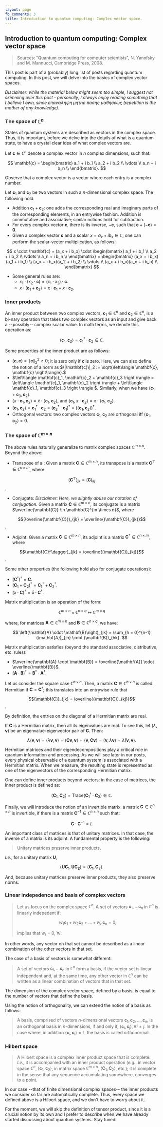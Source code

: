 ```yaml
---
layout: page
fb_comments: 3
title: Introduction to quantum computing: Complex vector space.
---
```


## Introduction to quantum computing: Complex vector space

> Sources: "Quantum computing for computer scientists", N. Yanofsky and M. Mannucci, Cambridge Press, 2008.


This post is part of a (probably) long list of posts regarding quantum computing. In this post, we will delve into the basics of complex vector spaces. 

*Disclaimer: while the material below might seem too simple, I suggest not skimming over this post - personally, I always enjoy reading something that I believe I own, since επαναληψη μητηρ πασης μαθησεως (repetition is the mother of any knowledge).*

### **The space of $\mathbb{C}^n$**

States of quantum systems are described as vectors in the complex space. Thus, it is important, before we delve into the details of what is a quantum state, to have a crystal clear idea of what complex vectors are.

Let $\mathbf{c} \in \mathbb{C}^n$ denote a complex vector in $n$ complex dimensions, such that:

$$
\mathbf{c} = 
\begin{bmatrix} 
a_1 + i b_1 \\
a_2 + i b_2 \\
\vdots \\
a_n + i b_n \\
\end{bmatrix}.
$$

Observe that a complex vector is a vector where each entry is a complex number.

Let $\mathbf{c}_1$ and $\mathbf{c}_2$ be two vectors in such a $n$-dimensional complex space. The following hold:

* Addition $\mathbf{c}_1 + \mathbf{c}_2$: one adds the corresponding real and imaginary parts of the corresponding elements, in an entrywise fashion. Addition is commutative and associative; similar notions hold for subtraction.
* For every complex vector $\mathbf{c}$, there is its inverse, $-\mathbf{c}$, such that $\mathbf{c} + (-\mathbf{c}) = \mathbf{0}$.
* Given a complex vector $\mathbf{c}$ and a scalar $x = a_x + i b_x \in \mathbb{C}$, one can perform the scalar-vector multiplication, as follows:

$$
x \cdot \mathbf{c} = (a_x + i b_x) \cdot \begin{bmatrix} 
a_1 + i b_1 \\
a_2 + i b_2 \\
\vdots \\
a_n + i b_n \\
\end{bmatrix} = \begin{bmatrix} 
(a_x + i b_x)(a_1 + i b_1) \\
(a_x + i b_x)(a_2 + i b_2) \\
\vdots \\
(a_x + i b_x)(a_n + i b_n) \\
\end{bmatrix}
$$

* Some general rules are:
	* $x_1 \cdot (x_2 \cdot \mathbf{c}) = (x_1 \cdot x_2) \cdot \mathbf{c}$.
	* $x \cdot (\mathbf{c}_1 + \mathbf{c}_2) = x \cdot \mathbf{c}_1 + x \cdot \mathbf{c}_2$.

### Inner products

An inner product between two complex vectors, $\mathbf{c}_1 \in \mathbb{C}^n$ and $\mathbf{c}_2 \in \mathbb{C}^n$, is a bi-nary operation that takes two complex vectors as an input and give back a --possibly-- complex scalar value. In math terms, we denote this operation as:

$$
\left\langle \mathbf{c}_1, \mathbf{c}_2 \right \rangle = \mathbf{c}_1^\dagger \cdot \mathbf{c}_2 \in \mathbb{C}.
$$

Some properties of the inner product are as follows:

* $\left\langle \mathbf{c}, \mathbf{c} \right \rangle = \|\mathbf{c}\|_2^2 \geq 0$; it is zero only if $\mathbf{c}$ is zero. Here, we can also define the notion of a norm as $\|\mathbf{c}\|_2 := \sqrt{\left\langle \mathbf{c}, \mathbf{c} \right\rangle}.$
* $\left\langle \mathbf{c}_1, \mathbf{c}_2 + \mathbf{c}_3 \right \rangle = \left\langle \mathbf{c}_1, \mathbf{c}_2 \right \rangle + \left\langle \mathbf{c}_1, \mathbf{c}_3 \right \rangle $. Similarly, when we have $\left\langle \mathbf{c}_1 + \mathbf{c}_3, \mathbf{c}_2 \right \rangle$.
* $\left\langle x \cdot \mathbf{c}_1, \mathbf{c}_2 \right \rangle = \bar{x} \cdot \left\langle \mathbf{c}_1, \mathbf{c}_2 \right \rangle,$ and 
$\left\langle \mathbf{c}_1, x \cdot \mathbf{c}_2 \right \rangle = x \cdot \left\langle \mathbf{c}_1, \mathbf{c}_2 \right \rangle.$
* $\left\langle \mathbf{c}_1, \mathbf{c}_2 \right \rangle = \mathbf{c}_1^\dagger \cdot \mathbf{c}_2 = \left(\mathbf{c}_2^\dagger \cdot \mathbf{c}_1\right)^\dagger = \left(\left\langle \mathbf{c}_1, \mathbf{c}_2 \right \rangle\right)^\dagger$.
* Orthogonal vectors: two complex vectors $\mathbf{c}_1, \mathbf{c}_2$ are orthogonal iff $\left\langle \mathbf{c}_1, \mathbf{c}_2 \right \rangle = 0$.

### **The space of $\mathbb{C}^{m \times n}$**

The above rules naturally generalize to matrix complex spaces $\mathbb{C}^{m \times n}$. Beyond the above:

* Transpose of a : Given a matrix $\mathbf{C} \in \mathbb{C}^{m \times n}$, its transpose is a matrix $\mathbf{C}^\top \in \mathbb{C}^{n \times m}$, where 

$$(\mathbf{C}^\top)_{jk} = (\mathbf{C})_{kj}$$.

* Conjugate: *Disclaimer: Here, we slightly abuse our notation of conjugation.* Given a matrix $\mathbf{C} \in \mathbb{C}^{m \times n}$, its conjugate is a matrix $\overline{\mathbf{C}} \in \mathbb{C}^{m \times n}$, where 

$$(\overline{\mathbf{C}})_{jk} = \overline{(\mathbf{C})_{jk}}$$.

* Adjoint: Given a matrix $\mathbf{C} \in \mathbb{C}^{m \times n}$, its adjoint is a matrix $\mathbf{C}^\dagger\in \mathbb{C}^{n \times m}$, where 

$$(\mathbf{C}^\dagger)_{jk} = \overline{(\mathbf{C})_{kj}}$$.

Some other properties (the following hold also for conjugate operations):

* $\left(\mathbf{C}^\dagger\right)^\dagger = \mathbf{C}$.
* $\left(\mathbf{C}_1 + \mathbf{C}_2\right)^\dagger = \mathbf{C}_1^\dagger + \mathbf{C}_2^\dagger$.
* $\left(x \cdot \mathbf{C}\right)^\dagger = \bar{x} \cdot \mathbf{C}^\dagger$.

Matrix multiplication is an operation of the form:

$$
\mathbb{C}^{m \times n} \times \mathbb{C}^{n \times q} \mapsto \mathbb{C}^{m \times q}
$$

where, for matrices $\mathbf{A} \in \mathbb{C}^{m \times n}$ and $\mathbf{B} \in \mathbb{C}^{n \times q}$, we have:

$$
\left(\mathbf{A} \cdot \mathbf{B}\right)_{jk} = \sum_{h = 0}^{n-1} (\mathbf{A})_{jh} \cdot (\mathbf{B})_{hk}.
$$

Matrix multiplication satisfies (beyond the standard associative, distributive, etc. rules):

* $\overline{\mathbf{A} \cdot \mathbf{B}} = \overline{\mathbf{A}} \cdot \overline{\mathbf{B}}$.
* $\left(\mathbf{A} \cdot \mathbf{B}\right)^{\dagger} = \mathbf{B}^{\dagger} \cdot \mathbf{A}^{\dagger}$.

Let us consider the square case $\mathbb{C}^{n \times n}$. Then, a matrix $\mathbf{C} \in \mathbb{C}^{n \times n}$ is called Hermitian if $\mathbf{C} = \mathbf{C}^\dagger$; this translates into an entrywise rule that 

$$(\mathbf{C})_{jk} = \overline{(\mathbf{C})_{kj}}$$. 

By definition, the entries on the diagonal of a Hermitian matrix are real. 

If $\mathbf{C}$ is a Hermitian matrix, then all its eigenvalues are real.
To see this, let $(\lambda, \mathbf{v})$ be an eigenvalue-eigenvector pair of $\mathbf{C}$. Then:

$$
\lambda \left\langle \mathbf{v}, \mathbf{v} \right \rangle = 
\left\langle \lambda \mathbf{v}, \mathbf{v} \right \rangle = 
\left\langle \mathbf{C} \mathbf{v}, \mathbf{v} \right \rangle = 
\left\langle \mathbf{v}, \mathbf{C} \mathbf{v} \right \rangle = 
\left\langle \mathbf{v}, \lambda \mathbf{v} \right \rangle = 
\bar{\lambda}\left\langle \mathbf{v}, \mathbf{v} \right \rangle.
$$

Hermitian matrices and their eigendecompositions play a critical role in quantum information and processing.
As we will see later in our posts, every physical observable of a quantum system is associated with a Hermitian matrix. When we measure, the resulting state is represented as one of the eigenvectors of the corresponding Hermitian matrix.

One can define inner products beyond vectors: in the case of matrices, the inner product is defined as:

$$
\left\langle \mathbf{C}_1, \mathbf{C}_2 \right \rangle = \text{Trace}\left(\mathbf{C}_1^\dagger \cdot \mathbf{C}_2\right) \in \mathbb{C}.
$$


Finally, we will introduce the notion of an invertible matrix: a matrix $\mathbf{C} \in \mathbb{C}^{n \times n}$ is invertible, if there is a matrix $\mathbf{C}^{-1} \in \mathbb{C}^{n \times n}$ such that:

$$
\mathbf{C} \cdot \mathbf{C}^{-1} = I.
$$

An important class of matrices is that of unitary matrices. In that case, the inverse of a matrix is its adjoint. A fundamental property is the following:

> Unitary matrices preserve inner products.

*I.e.*, for a unitary matrix $\mathbf{U}$,

$$
\left \langle \mathbf{U} \mathbf{C}_1, \mathbf{U} \mathbf{C_2} \right \rangle = \left \langle \mathbf{C}_1, \mathbf{C}_2 \right \rangle.
$$

And, because unitary matrices preserve inner products, they also preserve norms.

### **Linear indepedence and basis of complex vectors**

> Let us focus on the complex space $\mathbb{C}^n$. A set of vectors $\mathbf{c}_1, \dots \mathbf{c}_n$ in $\mathbb{C}^n$ is linearly indepedent if:
> 
> $$
> w_1 \mathbf{c}_1 + w_2 \mathbf{c}_2 + \dots + w_n \mathbf{c}_n = 0,
> $$
>
> implies that $w_i = 0, ~\forall i$.

In other words, any vector on that set cannot be described as a linear combination of the other vectors in that set. 

The case of a basis of vectors is somewhat different:
> A set of vectors $\mathbf{c}_1, \dots \mathbf{c}_n$ in $\mathbb{C}^n$ form a basis, if the vector set is linear independent and, at the same time, any other vector in $\mathbb{C}^n$ can be written as a linear combination of vectors that in that set.

The dimension of the complex vector space, defined by a basis, is equal to the number of vectors that define the basis.

Using the notion of orthogonality, we can extend the notion of a basis as follows:

> A basis, comprised of vectors $n$-dimensional vectors $\mathbf{c}_1, \mathbf{c}_2, \dots, \mathbf{c}_n$, is an orthogonal basis in $n$-dimensions, if and only if, $\left \langle \mathbf{c}_i, \mathbf{c}_j \right\rangle, \forall i \neq j$. In the case where, in addition $\left \langle \mathbf{c}_i, \mathbf{c}_i \right \rangle = 1$, the basis is called orthonormal.

### **Hilbert space**
> A Hilbert space is a complex inner product space that is complete. *I.e.*, it is accompanied with an inner product operation (*e.g.*, in vector space $\mathbb{C}^n$, $\left \langle \mathbf{c}_1, \mathbf{c}_2 \right \rangle$, in matrix space $\mathbb{C}^{m \times n}$, $\left \langle \mathbf{C}_1, \mathbf{C}_2 \right \rangle$, etc.); it is complete in the sense that any sequence accumulating somewhere, converges to a point.

In our case --that of finite dimensional complex spaces-- the inner products we consider so far are automatically complete. Thus, every space we defined above is a Hilbert space, and we don't have to worry about it.

For the moment, we will skip the definition of tensor product, since it is a crucial notion by its own and I prefer to describe when we have already started discussing about quantum systems. Stay tuned!
